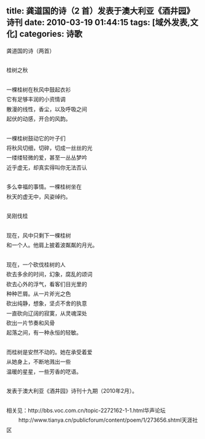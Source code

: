 title: 龚道国的诗（2 首）发表于澳大利亚《酒井园》诗刊
date: 2010-03-19 01:44:15
tags: [域外发表,文化]
categories: 诗歌
---
 <p style="Line-HeiGHT: 19pt; MArGin: 0cm 0cm 0pt; mso-line-height-rule: exactly">  龚道国的诗（两首）</p> 
 <p style="Line-HeiGHT: 19pt; MArGin: 0cm 0cm 0pt; mso-line-height-rule: exactly"> &nbsp;</p> 
 <p style="Line-HeiGHT: 19pt; MArGin: 0cm 0cm 0pt; mso-line-height-rule: exactly">  桂树之秋</p> 
<!-- more --><p style="Line-HeiGHT: 19pt; MArGin: 0cm 0cm 0pt; mso-line-height-rule: exactly"> &nbsp;</p> 
 <p style="Line-HeiGHT: 19pt; MArGin: 0cm 0cm 0pt; mso-line-height-rule: exactly">  一棵桂树在秋风中鼓起衣衫</p> 
 <p style="Line-HeiGHT: 19pt; MArGin: 0cm 0cm 0pt; mso-line-height-rule: exactly">  它有足够丰润的小资情调</p> 
 <p style="Line-HeiGHT: 19pt; MArGin: 0cm 0cm 0pt; mso-line-height-rule: exactly">  散漫的线性，香尘，以及呼吸之间</p> 
 <p style="Line-HeiGHT: 19pt; MArGin: 0cm 0cm 0pt; mso-line-height-rule: exactly">  起伏的动感，开合的风韵。</p> 
 <p style="Line-HeiGHT: 19pt; MArGin: 0cm 0cm 0pt; mso-line-height-rule: exactly"> &nbsp;</p> 
 <p style="Line-HeiGHT: 19pt; MArGin: 0cm 0cm 0pt; mso-line-height-rule: exactly">  一棵桂树鼓动它的叶子们</p> 
 <p style="Line-HeiGHT: 19pt; MArGin: 0cm 0cm 0pt; mso-line-height-rule: exactly">  将秋风切细，切碎，切成一丝丝的光</p> 
 <p style="Line-HeiGHT: 19pt; MArGin: 0cm 0cm 0pt; mso-line-height-rule: exactly">  一缕缕轻微的爱，甚至一丛丛梦吟</p> 
 <p style="Line-HeiGHT: 19pt; MArGin: 0cm 0cm 0pt; mso-line-height-rule: exactly">  近乎虚无，却真实得叫你无法否认</p> 
 <p style="Line-HeiGHT: 19pt; MArGin: 0cm 0cm 0pt; mso-line-height-rule: exactly"> &nbsp;</p> 
 <p style="Line-HeiGHT: 19pt; MArGin: 0cm 0cm 0pt; mso-line-height-rule: exactly">  多么幸福的事情。一棵桂树坐在</p> 
 <p style="Line-HeiGHT: 19pt; MArGin: 0cm 0cm 0pt; mso-line-height-rule: exactly">  秋天的虚无中，风姿绰约。</p> 
 <p style="Line-HeiGHT: 19pt; MArGin: 0cm 0cm 0pt; mso-line-height-rule: exactly"> &nbsp;</p> 
 <p style="Line-HeiGHT: 19pt; MArGin: 0cm 0cm 0pt; mso-line-height-rule: exactly">   吴刚伐桂</p> 
 <p style="Line-HeiGHT: 19pt; MArGin: 0cm 0cm 0pt; mso-line-height-rule: exactly"> &nbsp;</p> 
 <p style="Line-HeiGHT: 19pt; MArGin: 0cm 0cm 0pt; mso-line-height-rule: exactly">  现在，风中只剩下一棵桂树</p> 
 <p style="Line-HeiGHT: 19pt; MArGin: 0cm 0cm 0pt; mso-line-height-rule: exactly">  和一个人。他肩上披着波粼粼的月光。</p> 
 <p style="Line-HeiGHT: 19pt; MArGin: 0cm 0cm 0pt; mso-line-height-rule: exactly"> &nbsp;</p> 
 <p style="Line-HeiGHT: 19pt; MArGin: 0cm 0cm 0pt; mso-line-height-rule: exactly">  现在，一个砍伐桂树的人</p> 
 <p style="Line-HeiGHT: 19pt; MArGin: 0cm 0cm 0pt; mso-line-height-rule: exactly">  砍去多余的时间，幻象，腐乱的颂词</p> 
 <p style="Line-HeiGHT: 19pt; MArGin: 0cm 0cm 0pt; mso-line-height-rule: exactly">  砍去心外的浮气，看客们目光里的</p> 
 <p style="Line-HeiGHT: 19pt; MArGin: 0cm 0cm 0pt; mso-line-height-rule: exactly">  种种芒屑。从一片斧光之色</p> 
 <p style="Line-HeiGHT: 19pt; MArGin: 0cm 0cm 0pt; mso-line-height-rule: exactly">  砍出纯静，想象，坚贞不舍的执意</p> 
 <p style="Line-HeiGHT: 19pt; MArGin: 0cm 0cm 0pt; mso-line-height-rule: exactly">  一直砍向辽阔的寂寞，从灵魂深处</p> 
 <p style="Line-HeiGHT: 19pt; MArGin: 0cm 0cm 0pt; mso-line-height-rule: exactly">  砍出一片节奏和风骨</p> 
 <p style="Line-HeiGHT: 19pt; MArGin: 0cm 0cm 0pt; mso-line-height-rule: exactly">  起落之间，有一种永恒的轻敏。</p> 
 <p style="Line-HeiGHT: 19pt; MArGin: 0cm 0cm 0pt; mso-line-height-rule: exactly"> &nbsp;</p> 
 <p style="Line-HeiGHT: 19pt; MArGin: 0cm 0cm 0pt; mso-line-height-rule: exactly">  而桂树是安然不动的。她在承受着爱</p> 
 <p style="Line-HeiGHT: 19pt; MArGin: 0cm 0cm 0pt; mso-line-height-rule: exactly">  从她身上，不断地溅出一些</p> 
 <p style="Line-HeiGHT: 19pt; MArGin: 0cm 0cm 0pt; mso-line-height-rule: exactly">  温暖的星星，一些芳香的呓语。</p> 
 <p style="Line-HeiGHT: 19pt; MArGin: 0cm 0cm 0pt; mso-line-height-rule: exactly"> &nbsp;</p> 
 <p style="Line-HeiGHT: 19pt; MArGin: 0cm 0cm 0pt; mso-line-height-rule: exactly"> 发表于澳大利亚《酒井园》诗刊十九期（2010年2月）。</p> 
 <p style="Line-HeiGHT: 19pt; MArGin: 0cm 0cm 0pt; mso-line-height-rule: exactly"> &nbsp;</p> 
 <p style="Line-HeiGHT: 19pt; MArGin: 0cm 0cm 0pt; mso-line-height-rule: exactly"> 相关见：http://bbs.voc.com.cn/topic-2272162-1-1.html华声论坛</p> 
 <p style="Line-HeiGHT: 19pt; MArGin: 0cm 0cm 0pt; mso-line-height-rule: exactly"> &nbsp;&nbsp;&nbsp;&nbsp;&nbsp;&nbsp;&nbsp; http://www.tianya.cn/publicforum/content/poem/1/273656.shtml天涯社区</p> 
